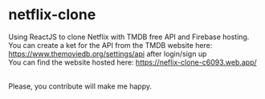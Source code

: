 # netflix-clone
Using ReactJS to clone Netflix with TMDB free API and Firebase hosting. <br/>
You can create a ket for the API from the TMDB  website here: https://www.themoviedb.org/settings/api after login/sign up <br/>
You can find the website hosted here: https://neflix-clone-c6093.web.app/ <br/><br/>

Please, you contribute will make me happy. 

